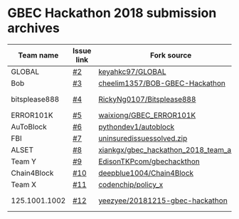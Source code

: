 # GBEC Hackathon 2018 submission archives

Team name | Issue link | Fork source | Fork destination
--------- | ---------- | ----------- | ----------------
GLOBAL | [#2](https://github.com/GoBlockchainNetwork/HackathonMalaysia2018/issues/2) | [keyahkc97/GLOBAL](https://github.com/keyahkc97/GLOBAL) | [1-GLOBAL](https://github.com/GoBlockchainNetwork/HackathonMalaysia2018/tree/master/submissions/1-GLOBAL)
Bob | [#3](https://github.com/GoBlockchainNetwork/HackathonMalaysia2018/issues/3) | [cheelim1357/BOB-GBEC-Hackathon](https://github.com/cheelim1357/BOB-GBEC-Hackathon) | [2-Bob](https://github.com/GoBlockchainNetwork/HackathonMalaysia2018/tree/master/submissions/2-Bob)
bitsplease888 | [#4](https://github.com/GoBlockchainNetwork/HackathonMalaysia2018/issues/4) | [RickyNg0107/Bitsplease888](https://gitlab.com/RickyNg0107/Bitsplease888) | [3-bitsplease888](https://github.com/GoBlockchainNetwork/HackathonMalaysia2018/tree/master/submissions/3-bitsplease888)
ERROR101K | [#5](https://github.com/GoBlockchainNetwork/HackathonMalaysia2018/issues/5) | [waixiong/GBEC_ERROR101K](https://github.com/waixiong/GBEC_ERROR101K) | [4-ERROR101K](https://github.com/GoBlockchainNetwork/HackathonMalaysia2018/tree/master/submissions/4-ERROR101K)
AuToBlock | [#6](https://github.com/GoBlockchainNetwork/HackathonMalaysia2018/issues/6) | [pythondev1/autoblock](https://github.com/pythondev1/autoblock) | [5-AuToBlock](https://github.com/GoBlockchainNetwork/HackathonMalaysia2018/tree/master/submissions/5-AuToBlock)
FBI | [#7](https://github.com/GoBlockchainNetwork/HackathonMalaysia2018/issues/7) | [uninsuredissuessolved.zip](https://github.com/GoBlockchainNetwork/HackathonMalaysia2018/files/2683369/uninsuredissuessolved.zip) | [6-FBI](https://github.com/GoBlockchainNetwork/HackathonMalaysia2018/tree/master/submissions/6-FBI)
ALSET | [#8](https://github.com/GoBlockchainNetwork/HackathonMalaysia2018/issues/8) | [xiankgx/gbec_hackathon_2018_team_alset](https://github.com/xiankgx/gbec_hackathon_2018_team_alset) | [7-ALSET](https://github.com/GoBlockchainNetwork/HackathonMalaysia2018/tree/master/submissions/7-ALSET)
Team Y | [#9](https://github.com/GoBlockchainNetwork/HackathonMalaysia2018/issues/9) | [EdisonTKPcom/gbechackthon](https://github.com/EdisonTKPcom/gbechackthon) | [8-Team_Y](https://github.com/GoBlockchainNetwork/HackathonMalaysia2018/tree/master/submissions/8-Team_Y)
Chain4Block | [#10](https://github.com/GoBlockchainNetwork/HackathonMalaysia2018/issues/10) | [deepblue1004/Chain4Block](https://github.com/deepblue1004/Chain4Block) | [9-Chain4Block](https://github.com/GoBlockchainNetwork/HackathonMalaysia2018/tree/master/submissions/9-Chain4Block)
Team X | [#11](https://github.com/GoBlockchainNetwork/HackathonMalaysia2018/issues/11) | [codenchip/policy_x](https://github.com/codenchip/policy_x) | [10-Team_X](https://github.com/GoBlockchainNetwork/HackathonMalaysia2018/tree/master/submissions/10-Team_X)
125.1001.1002 | [#12](https://github.com/GoBlockchainNetwork/HackathonMalaysia2018/issues/12) | [yeezyee/20181215-gbec-hackathon](https://github.com/yeezyee/20181215-gbec-hackathon) | [11-125.1001.1002](https://github.com/GoBlockchainNetwork/HackathonMalaysia2018/tree/master/submissions/11-125.1001.1002)